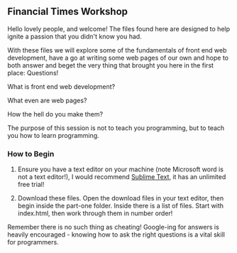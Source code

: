 ## Financial Times Workshop

Hello lovely people, and welcome! The files found here are designed to help ignite a passion that you didn't know you had.

With these files we will explore some of the fundamentals of front end web development, have a go at writing some web pages of our own and hope to both answer and beget the very thing that brought you here in the first place: Questions!

What is front end web development?

What even are web pages?

How the hell do you make them?

The purpose of this session is not to teach you programming, but to teach you how to learn programming.

### How to Begin

1. Ensure you have a text editor on your machine (note Microsoft word is not a text editor!), I would recommend [Sublime Text](https://www.sublimetext.com/), it has an unlimited free trial!

2. Download these files. Open the download files in your text editor, then begin inside the part-one folder. Inside there is a list of files. Start with index.html, then work through them in number order!

Remember there is no such thing as cheating! Google-ing for answers is heavily encouraged - knowing how to ask the right questions is a vital skill for programmers.
